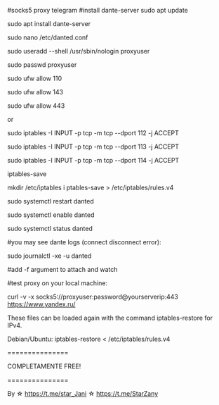 #socks5 proxy telegram
#install dante-server
sudo apt update

sudo apt install dante-server

sudo nano /etc/danted.conf

sudo useradd --shell /usr/sbin/nologin proxyuser

sudo passwd proxyuser

sudo ufw allow 110

sudo ufw allow 143

sudo ufw allow 443

or

sudo iptables -I INPUT -p tcp -m tcp --dport 112 -j ACCEPT

sudo iptables -I INPUT -p tcp -m tcp --dport 113 -j ACCEPT

sudo iptables -I INPUT -p tcp -m tcp --dport 114 -j ACCEPT

iptables-save

mkdir /etc/iptables
i
ptables-save > /etc/iptables/rules.v4

sudo systemctl restart danted

sudo systemctl enable danted

sudo systemctl status danted


#you may see dante logs (connect disconnect error):

sudo journalctl -xe -u danted

#add -f argument to attach and watch

#test proxy on your local machine:

curl -v -x socks5://proxyuser:password@yourserverip:443 https://www.yandex.ru/


These files can be loaded again with the command iptables-restore for IPv4.

Debian/Ubuntu: iptables-restore < /etc/iptables/rules.v4


===============

COMPLETAMENTE FREE! 

===============

By ☆ https://t.me/star_Jani ☆ https://t.me/StarZany
